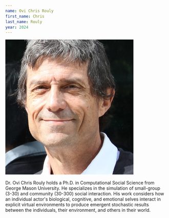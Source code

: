 ```yaml
---
name: Ovi Chris Rouly
first_name: Chris
last_name: Rouly
year: 2024
---
```


<img src="/assets/images/2024_chris_rouly.jpg" alt="Ovi Chris Rouly" width="400"/>

Dr. Ovi Chris Rouly holds a Ph.D. in Computational Social Science from George Mason University. He specializes in the simulation of small-group (3-30) and community (30-300) social interaction. His work considers how an individual actor's biological, cognitive, and emotional selves interact in explicit virtual environments to produce emergent stochastic results between the individuals, their environment, and others in their world.
